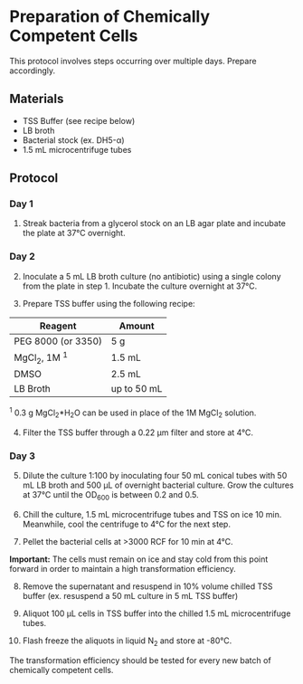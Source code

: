 # Preparation of Chemically Competent Cells

This protocol involves steps occurring over multiple days. Prepare accordingly.

## Materials

- TSS Buffer (see recipe below)
- LB broth
- Bacterial stock (ex. DH5-α)
- 1.5 mL microcentrifuge tubes


## Protocol

### Day 1

1. Streak bacteria from a glycerol stock on an LB agar plate and incubate the plate at 37°C overnight.

### Day 2

2. Inoculate a 5 mL LB broth culture (no antibiotic) using a single colony from the plate in step 1. Incubate the culture overnight at 37°C.

3. Prepare TSS buffer using the following recipe:

  | Reagent | Amount |
  | ------- | ------ |
  | PEG 8000 (or 3350) | 5 g |
  | MgCl<sub>2</sub>, 1M <sup>1</sup> | 1.5 mL |
  | DMSO | 2.5 mL |
  | LB Broth | up to 50 mL |

 <sup>1</sup> 0.3 g MgCl<sub>2</sub>*H<sub>2</sub>O can be used in place of the 1M MgCl<sub>2</sub> solution.

4. Filter the TSS buffer through a 0.22 μm filter and store at 4°C.

### Day 3

5. Dilute the culture 1:100 by inoculating four 50 mL conical tubes with 50 mL LB broth and 500 μL of overnight bacterial culture. Grow the cultures at 37°C until the OD<sub>600</sub> is between 0.2 and 0.5.

6. Chill the culture, 1.5 mL microcentrifuge tubes and TSS on ice 10 min. Meanwhile, cool the centrifuge to 4°C for the next step.

7. Pellet the bacterial cells at >3000 RCF for 10 min at 4°C.

  **Important:** The cells must remain on ice and stay cold from this point forward in order to maintain a high transformation efficiency.

8. Remove the supernatant and resuspend in 10% volume chilled TSS buffer (ex. resuspend a 50 mL culture in 5 mL TSS buffer)

9. Aliquot 100 μL cells in TSS buffer into the chilled 1.5 mL microcentrifuge tubes.

10. Flash freeze the aliquots in liquid N<sub>2</sub> and store at -80°C.

The transformation efficiency should be tested for every new batch of chemically competent cells. 
